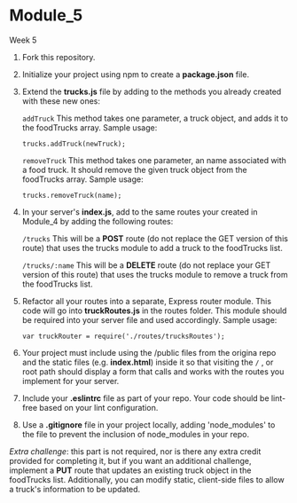 # Module_5

Week 5

1. Fork this repository.

2. Initialize your project using npm to create a **package.json** file.
3. Extend the **trucks.js** file by adding to the methods you already created
   with these new ones:

   `addTruck` This method takes one parameter, a truck object, and adds it to
   the foodTrucks array. Sample usage:

   `trucks.addTruck(newTruck);`

   `removeTruck` This method takes one parameter, an name associated with a
   food truck. It should remove the given truck object from the foodTrucks
   array. Sample usage:

   `trucks.removeTruck(name);`

4. In your server's **index.js**, add to the same routes your created in
   Module_4 by adding the following routes:

   `/trucks` This will be a **POST** route (do not replace the GET version of
   this route) that uses the trucks module to add a truck to the foodTrucks list.

   `/trucks/:name` This will be a **DELETE** route (do not replace your GET
   version of this route) that uses the trucks module to remove a truck from
   the foodTrucks list.

5. Refactor all your routes into a separate, Express router module. This code
will go into **truckRoutes.js** in the routes folder. This module should be
required into your server file and used accordingly. Sample usage:

   `var truckRouter = require('./routes/trucksRoutes');`

6. Your project must include using the /public files from the origina repo and
the static files (e.g. **index.html**) inside it so that visiting the `/` , or
root path should display a form that calls and works with the routes you
 implement for your server.
7. Include your **.eslintrc** file as part of your repo. Your code should be
lint-free based on your lint configuration.

8. Use a **.gitignore** file in your project locally, adding 'node_modules' to
the file to prevent the inclusion of node_modules in your repo.

*Extra challenge*: this part is not required, nor is there any extra credit
provided for completing it, but if you want an additional challenge, implement
 a **PUT** route that updates an existing truck object in the foodTrucks list.
 Additionally, you can modify static, client-side files to allow a truck's
 information to be updated.
